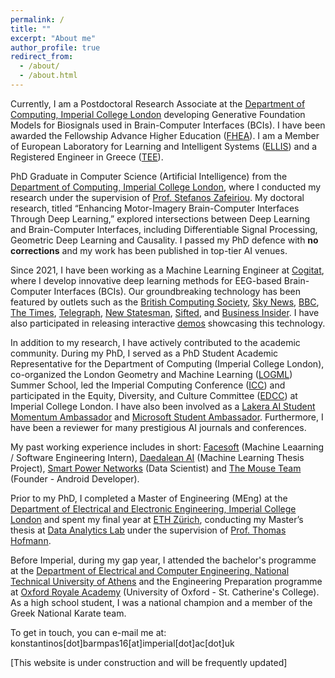 ```yaml
---
permalink: /
title: ""
excerpt: "About me"
author_profile: true
redirect_from: 
  - /about/
  - /about.html
---
```


Currently, I am a Postdoctoral Research Associate at the [Department of Computing, Imperial College London](https://www.imperial.ac.uk/computing) developing Generative Foundation Models for Biosignals used in Brain-Computer Interfaces (BCIs). I have been awarded the Fellowship Advance Higher Education ([FHEA](https://www.advance-he.ac.uk/fellowship)). I am a Member of European Laboratory for Learning and Intelligent Systems ([ELLIS](https://ellis.eu/members)) and a Registered Engineer in Greece ([TEE](https://web.tee.gr/)).

PhD Graduate in Computer Science (Artificial Intelligence) from the [Department of Computing, Imperial College London](https://www.imperial.ac.uk/computing), where I conducted my research under the supervision of [Prof. Stefanos Zafeiriou](https://wp.doc.ic.ac.uk/szafeiri/). My doctoral research, titled “Enhancing Motor-Imagery Brain-Computer Interfaces Through Deep Learning,” explored intersections between Deep Learning and Brain-Computer Interfaces, including Differentiable Signal Processing, Geometric Deep Learning and Causality. I passed my PhD defence with **no corrections** and my work has been published in top-tier AI venues.

Since 2021, I have been working as a Machine Learning Engineer at [Cogitat](https://cogitat.io), where I develop innovative deep learning methods for EEG-based Brain-Computer Interfaces (BCIs). Our groundbreaking technology has been featured by outlets such as the [British Computing Society](https://digitalpioneers.bcs.org/series_partners/imperial-college-london/), [Sky News](https://news.sky.com/video/elon-musks-neuralink-company-implants-brain-chip-in-human-for-first-time-13060639), [BBC](https://www.bbc.co.uk/news/technology-64720533), [The Times](https://www.thetimes.co.uk/article/i-played-a-video-game-by-thinking-the-mind-reader-revolution-is-real-ml59c86mx), [Telegraph](https://www.telegraph.co.uk/business/2023/01/23/nhs-surgeon-challenging-musks-technology-connect-brain-internet/), [New Statesman](https://www.newstatesman.com/science-tech/big-tech/2024/01/mind-reading-elon-musk-neuralink), [Sifted](https://sifted.eu/articles/cogitat-grant-news/), and [Business Insider](https://www.businessinsider.com/these-are-13-wearable-technology-and-remote-monitoring-startups-2022-9). I have also participated in releasing interactive [demos](https://www.youtube.com/@cogitat1496) showcasing this technology.

In addition to my research, I have actively contributed to the academic community. During my PhD, I served as a PhD Student Academic Representative for the Department of Computing (Imperial College London), co-organized the London Geometry and Machine Learning ([LOGML](https://www.logml.ai/)) Summer School, led the Imperial Computing Conference ([ICC](http://icc.doc.ic.ac.uk/)) and participated in the Equity, Diversity, and Culture Committee ([EDCC](https://www.imperial.ac.uk/computing/about/equality-and-diversity/edcc/)) at Imperial College London. I have also been involved as a 
[Lakera AI Student Momentum Ambassador](https://www.lakera.ai/momentum) and [Microsoft Student Ambassador](https://studentambassadors.microsoft.com/en-US/profile/106866). Furthermore, I have been a reviewer for many prestigious AI journals and conferences.

My past working experience includes in short: [Facesoft](https://www.linkedin.com/company/facesoftltd/about/) (Machine Leaarning / Software Engineering Intern), [Daedalean AI](https://daedalean.ai) (Machine Learning Thesis Project), [Smart Power Networks](https://smpnetworks.com) (Data Scientist) and [The Mouse Team](https://themouseteam.github.io) (Founder - Android Developer).

Prior to my PhD, I completed a Master of Engineering (MEng) at the [Department of Electrical and Electronic Engineering, Imperial College London](https://www.imperial.ac.uk/electrical-engineering/) and spent my final year at [ETH Zürich](https://www.ethz.ch/de.html), conducting my Master’s thesis at [Data Analytics Lab](http://www.da.inf.ethz.ch) under the supervision of [Prof. Thomas Hofmann](https://inf.ethz.ch/people/person-detail.hofmann.html).

Before Imperial, during my gap year, I attended the bachelor's programme at the [Department of Electrical and Computer Engineering, National Technical University of Athens](https://www.ece.ntua.gr/gr) and the Engineering Preparation programme at [Oxford Royale Academy](https://www.oxford-royale.com) (University of Oxford - St. Catherine's College). As a high school student, I was a national champion and a member of the Greek National Karate team.

To get in touch, you can e-mail me at: konstantinos[dot]barmpas16[at]imperial[dot]ac[dot]uk

[This website is under construction and will be frequently updated]
